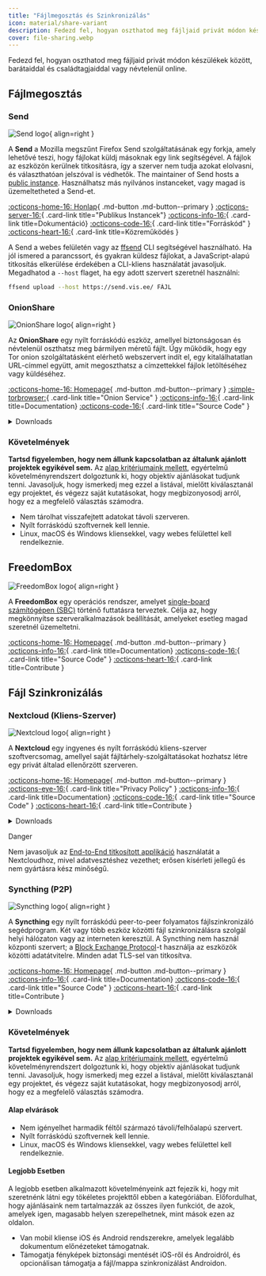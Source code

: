 ```yaml
---
title: "Fájlmegosztás és Szinkronizálás"
icon: material/share-variant
description: Fedezd fel, hogyan oszthatod meg fájljaid privát módon készülékek között, barátaiddal és családtagjaiddal vagy névtelenül online.
cover: file-sharing.webp
---
```


Fedezd fel, hogyan oszthatod meg fájljaid privát módon készülékek között, barátaiddal és családtagjaiddal vagy névtelenül online.

## Fájlmegosztás

### Send

<div class="admonition recommendation" markdown>

![Send logo](assets/img/file-sharing-sync/send.svg){ align=right }

A **Send** a Mozilla megszűnt Firefox Send szolgáltatásának egy forkja, amely lehetővé teszi, hogy fájlokat küldj másoknak egy link segítségével. A fájlok az eszközön kerülnek titkosításra, így a szerver nem tudja azokat elolvasni, és választhatóan jelszóval is védhetők. The maintainer of Send hosts a [public instance](https://send.vis.ee). Használhatsz más nyilvános instanceket, vagy magad is üzemeltetheted a Send-et.

[:octicons-home-16: Honlap](https://send.vis.ee){ .md-button .md-button--primary }
[:octicons-server-16:](https://github.com/timvisee/send-instances){ .card-link title="Publikus Instancek"}
[:octicons-info-16:](https://github.com/timvisee/send#readme){ .card-link title=Dokumentáció}
[:octicons-code-16:](https://github.com/timvisee/send){ .card-link title="Forráskód" }
[:octicons-heart-16:](https://github.com/sponsors/timvisee){ .card-link title=Közreműködés }

</details>

</div>

A Send a webes felületén vagy az [ffsend](https://github.com/timvisee/ffsend) CLI segítségével használható. Ha jól ismered a parancssort, és gyakran küldesz fájlokat, a JavaScript-alapú titkosítás elkerülése érdekében a CLI-kliens használatát javasoljuk. Megadhatod a `--host` flaget, ha egy adott szervert szeretnél használni:

```bash
ffsend upload --host https://send.vis.ee/ FÁJL
```

### OnionShare

<div class="admonition recommendation" markdown>

![OnionShare logo](assets/img/file-sharing-sync/onionshare.svg){ align=right }

Az **OnionShare** egy nyílt forráskódú eszköz, amellyel biztonságosan és névtelenül oszthatsz meg bármilyen méretű fájlt. Úgy működik, hogy egy Tor onion szolgáltatásként elérhető webszervert indít el, egy kitalálhatatlan URL-címmel együtt, amit megoszthatsz a címzettekkel fájlok letöltéséhez vagy küldéséhez.

[:octicons-home-16: Homepage](https://onionshare.org){ .md-button .md-button--primary }
[:simple-torbrowser:](http://lldan5gahapx5k7iafb3s4ikijc4ni7gx5iywdflkba5y2ezyg6sjgyd.onion){ .card-link title="Onion Service" }
[:octicons-info-16:](https://docs.onionshare.org){ .card-link title=Documentation}
[:octicons-code-16:](https://github.com/onionshare/onionshare){ .card-link title="Source Code" }

<details class="downloads" markdown>
<summary>Downloads</summary>

- [:simple-windows11: Windows](https://onionshare.org/#download)
- [:simple-apple: macOS](https://onionshare.org/#download)
- [:simple-linux: Linux](https://onionshare.org/#download)

</details>

</div>

### Követelmények

**Tartsd figyelemben, hogy nem állunk kapcsolatban az általunk ajánlott projektek egyikével sem.** Az [alap kritériumaink mellett](about/criteria.md), egyértelmű követelményrendszert dolgoztunk ki, hogy objektív ajánlásokat tudjunk tenni. Javasoljuk, hogy ismerkedj meg ezzel a listával, mielőtt kiválasztanál egy projektet, és végezz saját kutatásokat, hogy megbizonyosodj arról, hogy ez a megfelelő választás számodra.

- Nem tárolhat visszafejtett adatokat távoli szerveren.
- Nyílt forráskódú szoftvernek kell lennie.
- Linux, macOS és Windows kliensekkel, vagy webes felülettel kell rendelkeznie.

## FreedomBox

<div class="admonition recommendation" markdown>

![FreedomBox logo](assets/img/file-sharing-sync/freedombox.svg){ align=right }

A **FreedomBox** egy operációs rendszer, amelyet [single-board számítógépen (SBC)](https://en.wikipedia.org/wiki/Single-board_computer) történő futtatásra terveztek. Célja az, hogy megkönnyítse szerveralkalmazások beállítását, amelyeket esetleg magad szeretnél üzemeltetni.

[:octicons-home-16: Homepage](https://freedombox.org){ .md-button .md-button--primary }
[:octicons-info-16:](https://wiki.debian.org/FreedomBox/Manual){ .card-link title=Documentation}
[:octicons-code-16:](https://salsa.debian.org/freedombox-team/freedombox){ .card-link title="Source Code" }
[:octicons-heart-16:](https://freedomboxfoundation.org/donate){ .card-link title=Contribute }

</details>

</div>

## Fájl Szinkronizálás

### Nextcloud (Kliens-Szerver)

<div class="admonition recommendation" markdown>

![Nextcloud logo](assets/img/cloud/nextcloud.svg){ align=right }

A **Nextcloud** egy ingyenes és nyílt forráskódú kliens-szerver szoftvercsomag, amellyel saját fájltárhely-szolgáltatásokat hozhatsz létre egy privát általad ellenőrzött szerveren.

[:octicons-home-16: Homepage](https://nextcloud.com){ .md-button .md-button--primary }
[:octicons-eye-16:](https://nextcloud.com/privacy){ .card-link title="Privacy Policy" }
[:octicons-info-16:](https://nextcloud.com/support){ .card-link title=Documentation}
[:octicons-code-16:](https://github.com/nextcloud){ .card-link title="Source Code" }
[:octicons-heart-16:](https://nextcloud.com/contribute){ .card-link title=Contribute }

<details class="downloads" markdown>
<summary>Downloads</summary>

- [:simple-googleplay: Google Play](https://play.google.com/store/apps/details?id=com.nextcloud.client)
- [:simple-appstore: App Store](https://apps.apple.com/app/id1125420102)
- [:simple-github: GitHub](https://github.com/nextcloud/android/releases)
- [:simple-windows11: Windows](https://nextcloud.com/install/#install-clients)
- [:simple-apple: macOS](https://nextcloud.com/install/#install-clients)
- [:simple-linux: Linux](https://nextcloud.com/install/#install-clients)

</details>

</div>

<div class="admonition danger" markdown>
<p class="admonition-title">Danger</p>

Nem javasoljuk az [End-to-End titkosított applikáció](https://apps.nextcloud.com/apps/end_to_end_encryption) használatát a Nextcloudhoz, mivel adatvesztéshez vezethet; erősen kísérleti jellegű és nem gyártásra kész minőségű.

</div>

### Syncthing (P2P)

<div class="admonition recommendation" markdown>

![Syncthing logo](assets/img/file-sharing-sync/syncthing.svg){ align=right }

A **Syncthing** egy nyílt forráskódú peer-to-peer folyamatos fájlszinkronizáló segédprogram. Két vagy több eszköz közötti fájl szinkronizálásra szolgál helyi hálózaton vagy az interneten keresztül. A Syncthing nem használ központi szervert; a [Block Exchange Protocol](https://docs.syncthing.net/specs/bep-v1.html#bep-v1)-t használja az eszközök közötti adatátvitelre. Minden adat TLS-sel van titkosítva.

[:octicons-home-16: Homepage](https://syncthing.net){ .md-button .md-button--primary }
[:octicons-info-16:](https://docs.syncthing.net){ .card-link title=Documentation}
[:octicons-code-16:](https://github.com/syncthing){ .card-link title="Source Code" }
[:octicons-heart-16:](https://syncthing.net/donations){ .card-link title=Contribute }

<details class="downloads" markdown>
<summary>Downloads</summary>

- [:simple-googleplay: Google Play](https://play.google.com/store/apps/details?id=com.nutomic.syncthingandroid)
- [:simple-windows11: Windows](https://syncthing.net/downloads)
- [:simple-apple: macOS](https://syncthing.net/downloads)
- [:simple-linux: Linux](https://syncthing.net/downloads)
- [:simple-freebsd: FreeBSD](https://syncthing.net/downloads)

</details>

</div>

### Követelmények

**Tartsd figyelemben, hogy nem állunk kapcsolatban az általunk ajánlott projektek egyikével sem.** Az [alap kritériumaink mellett](about/criteria.md), egyértelmű követelményrendszert dolgoztunk ki, hogy objektív ajánlásokat tudjunk tenni. Javasoljuk, hogy ismerkedj meg ezzel a listával, mielőtt kiválasztanál egy projektet, és végezz saját kutatásokat, hogy megbizonyosodj arról, hogy ez a megfelelő választás számodra.

#### Alap elvárások

- Nem igényelhet harmadik féltől származó távoli/felhőalapú szervert.
- Nyílt forráskódú szoftvernek kell lennie.
- Linux, macOS és Windows kliensekkel, vagy webes felülettel kell rendelkeznie.

#### Legjobb Esetben

A legjobb esetben alkalmazott követelményeink azt fejezik ki, hogy mit szeretnénk látni egy tökéletes projekttől ebben a kategóriában. Előfordulhat, hogy ajánlásaink nem tartalmazzák az összes ilyen funkciót, de azok, amelyek igen, magasabb helyen szerepelhetnek, mint mások ezen az oldalon.

- Van mobil kliense iOS és Android rendszerekre, amelyek legalább dokumentum előnézeteket támogatnak.
- Támogatja fényképek biztonsági mentését iOS-ről és Androidról, és opcionálisan támogatja a fájl/mappa szinkronizálást Androidon.
